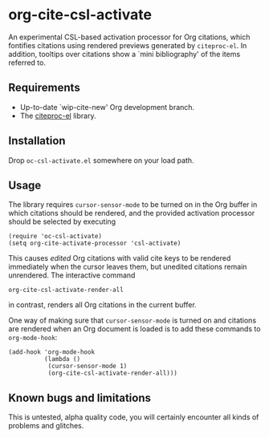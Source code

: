 # org-cite-csl-activate
An experimental CSL-based activation processor for Org citations, which
fontifies citations using rendered previews generated by `citeproc-el`. In
addition, tooltips over citations show a `mini bibliography' of the items
referred to.

## Requirements

+ Up-to-date `wip-cite-new' Org development branch.
+ The [citeproc-el](https://github.com/andras-simonyi/citeproc-el) library.

## Installation

Drop `oc-csl-activate.el` somewhere on your load path.

## Usage

The library requires `cursor-sensor-mode` to be turned on in the Org buffer in
which citations should be rendered, and the provided activation processor should
be selected by executing

``` emacs-lisp
(require 'oc-csl-activate)
(setq org-cite-activate-processor 'csl-activate)
```

This causes _edited_ Org citations with valid cite keys to be rendered
immediately when the cursor leaves them, but unedited citations remain
unrendered. The interactive command

``` emacs-lisp
org-cite-csl-activate-render-all
```

in contrast, renders all Org citations in the current buffer.

One way of making sure that `cursor-sensor-mode` is turned on and citations are
rendered when an Org document is loaded is to add these commands to `org-mode-hook`:

``` emacs-lisp
(add-hook 'org-mode-hook
	      (lambda ()
	       (cursor-sensor-mode 1)
	       (org-cite-csl-activate-render-all)))
```

## Known bugs and limitations
This is untested, alpha quality code, you will certainly encounter all kinds of problems
and glitches.




